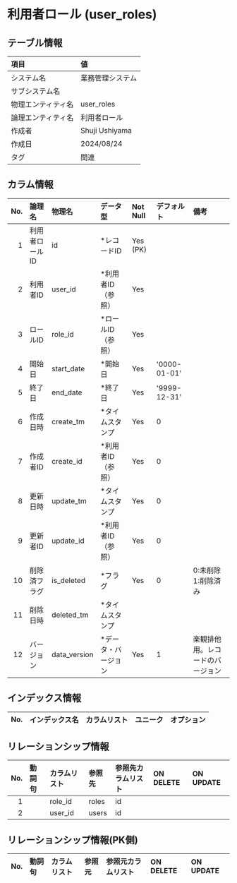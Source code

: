 # 利用者ロール (user_roles)

## テーブル情報

| 項目                           | 値                                                                                                   |
|:-------------------------------|:-----------------------------------------------------------------------------------------------------|
| システム名                     | 業務管理システム                                                                                     |
| サブシステム名                 |                                                                                                      |
| 物理エンティティ名             | user_roles                                                                                           |
| 論理エンティティ名             | 利用者ロール                                                                                         |
| 作成者                         | Shuji Ushiyama                                                                                       |
| 作成日                         | 2024/08/24                                                                                           |
| タグ                           | 関連                                                                                                 |



## カラム情報

| No. | 論理名                         | 物理名                         | データ型                       | Not Null | デフォルト           | 備考                           |
|----:|:-------------------------------|:-------------------------------|:-------------------------------|:---------|:---------------------|:-------------------------------|
|   1 | 利用者ロールID                 | id                             | *レコードID                    | Yes (PK) |                      |                                |
|   2 | 利用者ID                       | user_id                        | *利用者ID（参照）              | Yes      |                      |                                |
|   3 | ロールID                       | role_id                        | *ロールID（参照）              | Yes      |                      |                                |
|   4 | 開始日                         | start_date                     | *開始日                        | Yes      | '0000-01-01'         |                                |
|   5 | 終了日                         | end_date                       | *終了日                        | Yes      | '9999-12-31'         |                                |
|   6 | 作成日時                       | create_tm                      | *タイムスタンプ                | Yes      | 0                    |                                |
|   7 | 作成者ID                       | create_id                      | *利用者ID（参照）              | Yes      | 0                    |                                |
|   8 | 更新日時                       | update_tm                      | *タイムスタンプ                | Yes      | 0                    |                                |
|   9 | 更新者ID                       | update_id                      | *利用者ID（参照）              | Yes      | 0                    |                                |
|  10 | 削除済フラグ                   | is_deleted                     | *フラグ                        | Yes      | 0                    | 0:未削除 1:削除済み            |
|  11 | 削除日時                       | deleted_tm                     | *タイムスタンプ                |          |                      |                                |
|  12 | バージョン                     | data_version                   | *データ・バージョン            | Yes      | 1                    | 楽観排他用。レコードのバージョン |



## インデックス情報

| No. | インデックス名                 | カラムリスト                             | ユニーク   | オプション                     | 
|----:|:-------------------------------|:-----------------------------------------|:-----------|:-------------------------------|



## リレーションシップ情報

| No. | 動詞句                         | カラムリスト                             | 参照先                         | 参照先カラムリスト                       | ON DELETE    | ON UPDATE    |
|----:|:-------------------------------|:-----------------------------------------|:-------------------------------|:-----------------------------------------|:-------------|:-------------|
|   1 |                                | role_id                                  | roles                          | id                                       |              |              |
|   2 |                                | user_id                                  | users                          | id                                       |              |              |



## リレーションシップ情報(PK側)

| No. | 動詞句                         | カラムリスト                             | 参照元                         | 参照元カラムリスト                       | ON DELETE    | ON UPDATE    |
|----:|:-------------------------------|:-----------------------------------------|:-------------------------------|:-----------------------------------------|:-------------|:-------------|


